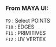 
### From MAYA UI:

`F9`  : Select POINTS   
`F10` :        EDGES   
`F11` :        PRIMITIVES   
`F12` :        UV VERTEX


